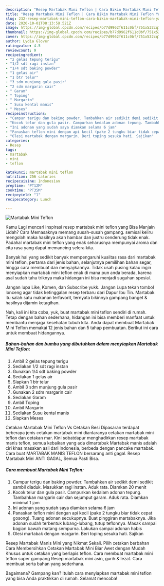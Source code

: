 ```yaml
---
description: "Resep Martabak Mini Teflon | Cara Bikin Martabak Mini Teflon Yang Bisa Manjain Lidah"
title: "Resep Martabak Mini Teflon | Cara Bikin Martabak Mini Teflon Yang Bisa Manjain Lidah"
slug: 232-resep-martabak-mini-teflon-cara-bikin-martabak-mini-teflon-yang-bisa-manjain-lidah
date: 2020-10-01T08:13:58.521Z
image: https://img-global.cpcdn.com/recipes/b77d9962f611c0bf/751x532cq70/martabak-mini-teflon-foto-resep-utama.jpg
thumbnail: https://img-global.cpcdn.com/recipes/b77d9962f611c0bf/751x532cq70/martabak-mini-teflon-foto-resep-utama.jpg
cover: https://img-global.cpcdn.com/recipes/b77d9962f611c0bf/751x532cq70/martabak-mini-teflon-foto-resep-utama.jpg
author: Lydia Glover
ratingvalue: 4.5
reviewcount: 9
recipeingredient:
- "2 gelas tepung terigu"
- "1/2 sdt ragi instan"
- "1/4 sdt baking powder"
- "1 gelas air"
- "1 btr telur"
- "3 sdm munjung gula pasir"
- "2 sdm margarin cair"
- " Garam"
- " Toping"
- " Margarin"
- " Susu kental manis"
- " Meses"
recipeinstructions:
- "Campur terigu dan baking powder. Tambahkan air sedikit demi sedikit sambil diaduk. Masukkan ragi instan. Aduk rata. Diamkan 20 menit"
- "Kocok telur dan gula pasir. Campurkan kedalam adonan tepung. Tambahkan margarin cair dan sejumput garam. Aduk rata. Diamkan minimal 1 jam"
- "Ini adonan yang sudah saya diamkan selama 6 jam"
- "Panaskan teflon mini dengan api kecil (pake 2 tungku biar tidak cepat gosong). Tuang adonan secukupnya. Buat pinggiran martabaknya. Jika adonan sudah terbentuk lubang-lubang, tutup teflonnya. Masak sampai bagian bawah matang sempurna. Lakukan sampai adonan habis"
- "Olesi martabak dengan margarin. Beri toping sesuka hati. Sajikan"
categories:
- Resep
tags:
- martabak
- mini
- teflon

katakunci: martabak mini teflon 
nutrition: 256 calories
recipecuisine: Indonesian
preptime: "PT12M"
cooktime: "PT35M"
recipeyield: "1"
recipecategory: Lunch

---
```



![Martabak Mini Teflon](https://img-global.cpcdn.com/recipes/b77d9962f611c0bf/751x532cq70/martabak-mini-teflon-foto-resep-utama.jpg)

Kamu Lagi mencari inspirasi resep martabak mini teflon yang Bisa Manjain Lidah? Cara Memasaknya memang susah-susah gampang. semisal keliru mengolah maka hasilnya akan hambar dan justru cenderung tidak enak. Padahal martabak mini teflon yang enak seharusnya mempunyai aroma dan cita rasa yang dapat memancing selera kita.

Banyak hal yang sedikit banyak mempengaruhi kualitas rasa dari martabak mini teflon, pertama dari jenis bahan, selanjutnya pemilihan bahan segar, hingga cara membuat dan menyajikannya. Tidak usah pusing kalau ingin menyiapkan martabak mini teflon enak di mana pun anda berada, karena asal sudah tahu triknya maka hidangan ini bisa menjadi suguhan spesial.

Jangan lupa Like, Komen, dan Subscribe yukk. Jangan Lupa tekan tombol lonceng agar tidak ketinggalan resep terbaru dari Dapur Ibu Tin. Martabak itu salah satu makanan terfavorit, ternyata bikinnya gampang banget &amp; hasilnya dijamin ketagihan.


Nah, kali ini kita coba, yuk, buat martabak mini teflon sendiri di rumah. Tetap dengan bahan sederhana, hidangan ini bisa memberi manfaat untuk membantu menjaga kesehatan tubuh kita. Anda dapat membuat Martabak Mini Teflon memakai 12 jenis bahan dan 5 tahap pembuatan. Berikut ini cara untuk membuat hidangannya.

<!--inarticleads1-->

##### Bahan-bahan dan bumbu yang dibutuhkan dalam menyiapkan Martabak Mini Teflon:

1. Ambil 2 gelas tepung terigu
1. Sediakan 1/2 sdt ragi instan
1. Gunakan 1/4 sdt baking powder
1. Sediakan 1 gelas air
1. Siapkan 1 btr telur
1. Ambil 3 sdm munjung gula pasir
1. Gunakan 2 sdm margarin cair
1. Sediakan  Garam
1. Ambil  Toping
1. Ambil  Margarin
1. Sediakan  Susu kental manis
1. Siapkan  Meses


Cetakan Martabak Mini Teflon Vs Cetakan Besi Dipasaran terdapat beberapa jenis cetakan martabak mini diantaranya cetakan martabak mini teflon dan cetakan mar. Kini sobatdapur menghadirkan resep martabak manis teflon, semua kebaikan yang ada dimartabak Martabak manis adalah ciri khas masakan asli dari Indonesia, berbeda dengan pancake martabak. Cara buat MARTABAK MANIS TEFLON bersarang anti gagal. Resep Martabak Mini ANTI GAGAL, Semua Pasti Bisa. 

<!--inarticleads2-->

##### Cara membuat Martabak Mini Teflon:

1. Campur terigu dan baking powder. Tambahkan air sedikit demi sedikit sambil diaduk. Masukkan ragi instan. Aduk rata. Diamkan 20 menit
1. Kocok telur dan gula pasir. Campurkan kedalam adonan tepung. Tambahkan margarin cair dan sejumput garam. Aduk rata. Diamkan minimal 1 jam
1. Ini adonan yang sudah saya diamkan selama 6 jam
1. Panaskan teflon mini dengan api kecil (pake 2 tungku biar tidak cepat gosong). Tuang adonan secukupnya. Buat pinggiran martabaknya. Jika adonan sudah terbentuk lubang-lubang, tutup teflonnya. Masak sampai bagian bawah matang sempurna. Lakukan sampai adonan habis
1. Olesi martabak dengan margarin. Beri toping sesuka hati. Sajikan


Resep Martabak Manis Mini yang Nikmat Sekali. Pilih cetakan berbahan Cara Membersihkan Cetakan Martabak Mini Biar Awet dengan Mudah Khusus untuk cetakan yang berlapis teflon. Cara membuat martabak mini teflon super gampang Resep martabak mini asin, gurih &amp; lezat. Cara membuat serta bahan yang sederhana. 

Bagaimana? Gampang kan? Itulah cara menyiapkan martabak mini teflon yang bisa Anda praktikkan di rumah. Selamat mencoba!
